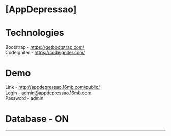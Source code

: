 # [AppDepressao]

# Technologies
Bootstrap - https://getbootstrap.com/ <br> 
CodeIgniter - https://codeigniter.com/ <br> 

# Demo
Link - http://appdepressao.16mb.com/public/ <br> 
Login - admin@appdepressao.16mb.com <br> 
Password - admin <br> 
 
# Database - ON
________________________________
<br>
<img src=""></p>



